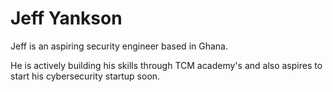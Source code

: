 # Jeff Yankson
Jeff is an aspiring security engineer based in Ghana.

He is actively building his skills through TCM academy's and also aspires to start his cybersecurity startup soon. 

